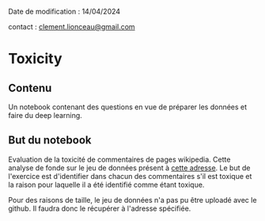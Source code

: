 Date de modification : 14/04/2024 

contact : clement.lionceau@gmail.com

# Toxicity

## Contenu

Un notebook contenant des questions en vue de préparer les données et faire du deep learning.

## But du notebook

Evaluation de la toxicité de commentaires de pages wikipedia. Cette analyse de fonde sur le jeu de données présent à [cette adresse](https://www.kaggle.com/c/jigsaw-toxic-comment-classification-challenge/data). Le but de l'exercice est d'identifier dans chacun des commentaires s'il est toxique et la raison pour laquelle il a été identifié comme étant toxique.

Pour des raisons de taille, le jeu de données n'a pas pu être uploadé avec le github. Il faudra donc le récupérer à l'adresse spécifiée.